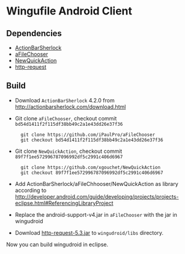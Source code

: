 # Wingufile Android Client

## Dependencies

* [ActionBarSherlock](https://github.com/JakeWharton/ActionBarSherlock)
* [aFileChooser](https://github.com/iPaulPro/aFileChooser)
* [NewQuickAction](https://github.com/xgouchet/NewQuickAction)
* [http-request](https://github.com/kevinsawicki/http-request)

## Build

- Download `ActionBarSherlock` 4.2.0 from http://actionbarsherlock.com/download.html
- Git clone `aFileChooser`, checkout commit `bd54d1411f2f115df38bb49c2a1e43dd26e37f36`

        git clone https://github.com/iPaulPro/aFileChooser
        git checkout bd54d1411f2f115df38bb49c2a1e43dd26e37f36

- Git clone `NewQuickAction`, checkout commit `89f7f1ee572996787096992df5c2991c406d6967`

        git clone https://github.com/xgouchet/NewQuickAction
        git checkout 89f7f1ee572996787096992df5c2991c406d6967

- Add ActionBarSherlock/aFileChhooser/NewQuickAction as library according to <http://developer.android.com/guide/developing/projects/projects-eclipse.html#ReferencingLibraryProject>

- Replace the android-support-v4.jar in `aFileChooser` with the jar in wingudroid

- Download [http-request-5.3.jar](http://mvnrepository.com/artifact/com.github.kevinsawicki/http-request/5.3) to `wingudroid/libs` directory.

Now you can build wingudroid in eclipse.
